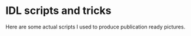 # IDL scripts and tricks

Here are some actual scripts I used to produce publication ready pictures.

